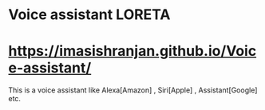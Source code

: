 # Voice assistant LORETA
# https://imasishranjan.github.io/Voice-assistant/
This is a voice assistant like Alexa[Amazon] , Siri[Apple] , Assistant[Google] etc.

